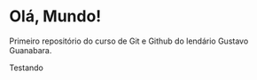 # Olá, Mundo!

Primeiro repositório do curso de Git e Github do lendário Gustavo Guanabara.

Testando
